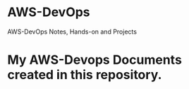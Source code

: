 # AWS-DevOps
AWS-DevOps Notes, Hands-on and Projects

# My AWS-Devops Documents created in this repository.
